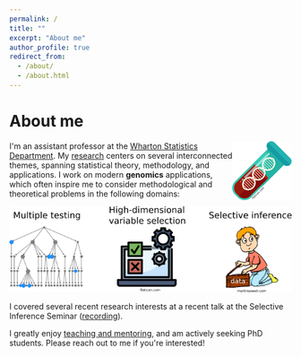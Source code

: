 ```yaml
---
permalink: /
title: ""
excerpt: "About me"
author_profile: true
redirect_from: 
  - /about/
  - /about.html
---
```


About me
======
<img src="/images/test-tube-icon.png" align="right">

I'm an assistant professor at the [Wharton Statistics Department](https://statistics.wharton.upenn.edu/). My [research](https://ekatsevi.github.io/research/) centers on several interconnected themes, spanning statistical theory, methodology, and applications. I work on modern 
**genomics** applications, which often inspire me to consider methodological and theoretical problems in the following domains: 

<p align="center">
  <img src="/images/research-snapshot-icons-2.png">
</p>

I covered several recent research interests at a recent talk at the Selective Inference Seminar ([recording](https://drive.google.com/file/d/1Rry78o2BbGkPxssRfnFFnJ4Y9hKHuKmI/view?usp=sharing)). 

I greatly enjoy [teaching and mentoring](https://ekatsevi.github.io/mentoring/), and am actively seeking PhD students. Please reach out to me if you're interested! 
